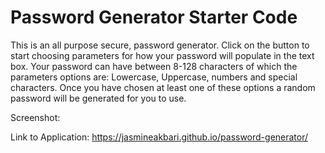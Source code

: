 # Password Generator Starter Code

This is an all purpose secure, password generator. Click on the button to start choosing parameters for how your password will populate in the text box. Your password can have between 8-128 characters of which the parameters options are: Lowercase, Uppercase, numbers and special characters. Once you have chosen at least one of these options a random password will be generated for you to use.

Screenshot:

Link to Application: <a href="https://jasmineakbari.github.io/password-generator/" target="_blank">https://jasmineakbari.github.io/password-generator/</a>